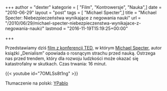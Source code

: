+++
author = "dexter"
kategorie = [ "Film", "Kontrowersje", "Nauka",]
date = "2010-06-29"
layout = "post"
tags = [ "Michael Specter",]
title = "Michael Specter: Niebezpieczeństwa wynikające z negowania nauki"
url = "/2010/06/29/michael-specter-niebezpieczenstwa-wynikajace-z-negowania-nauki/"
lastmod = "2016-11-19T15:19:25+00:00"

+++

Przedstawiamy dziś [film z konferencji TED][3], w którym [Michael Specter][1],
autor książki &#8222;Denialism&#8221; opowiada o rosnącym strachu przed nauką.
Ostrzega nas przed trendem, który dla rozwoju ludzkości może okazać się
katastrofalny w skutkach. Czas trwania: 16 minut.

<!--more-->

{{< youtube id="7OMLSs8t1ng" >}}
  
Tłumaczenie na polski: [YPablo][2]

 [1]: http://en.wikipedia.org/wiki/Michael_Specter
 [2]: http://pl.sevenload.com/uzytkownicy/ypablo
 [3]: https://www.ted.com/talks/michael_specter_the_danger_of_science_denial?language=pl

